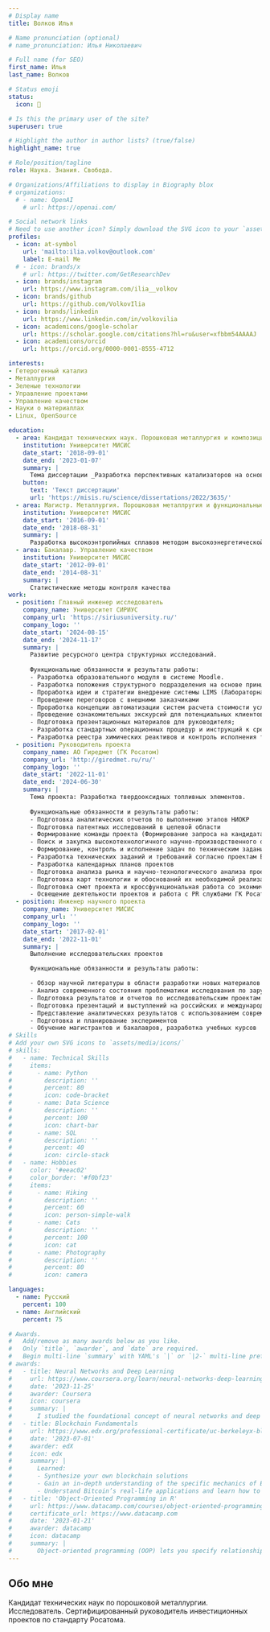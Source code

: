 ```yaml
---
# Display name
title: Волков Илья

# Name pronunciation (optional)
# name_pronunciation: Илья Николаевич

# Full name (for SEO)
first_name: Илья
last_name: Волков

# Status emoji
status:
  icon: 🐑

# Is this the primary user of the site?
superuser: true

# Highlight the author in author lists? (true/false)
highlight_name: true

# Role/position/tagline
role: Наука. Знания. Свобода.

# Organizations/Affiliations to display in Biography blox
# organizations:
  # - name: OpenAI
    # url: https://openai.com/

# Social network links
# Need to use another icon? Simply download the SVG icon to your `assets/media/icons/` folder.
profiles:
  - icon: at-symbol
    url: 'mailto:ilia.volkov@outlook.com'
    label: E-mail Me
  # - icon: brands/x
    # url: https://twitter.com/GetResearchDev
  - icon: brands/instagram
    url: https://www.instagram.com/ilia__volkov
  - icon: brands/github
    url: https://github.com/VolkovIlia
  - icon: brands/linkedin
    url: https://www.linkedin.com/in/volkovilia
  - icon: academicons/google-scholar
    url: https://scholar.google.com/citations?hl=ru&user=xfbbm54AAAAJ
  - icon: academicons/orcid
    url: https://orcid.org/0000-0001-8555-4712

interests:
- Гетерогенный катализ
- Металлургия
- Зеленые технологии
- Управление проектами
- Управление качеством
- Науки о материаллах
- Linux, OpenSource

education:
  - area: Кандидат технических наук. Порошковая металлургия и композиционные материалы
    institution: Университет МИСИС
    date_start: '2018-09-01'
    date_end: '2023-01-07'
    summary: |
      Тема диссертации _Разработка перспективных катализаторов на основе гетерогенных наноструктур нитрида бора_. Научный руководитель [Профессор Штанский Д.В.](https://misis.ru/science/community/scientists/3493/). Результаты отражены на пяти конференциях и в трех рецензируемых журналах.
    button:
      text: 'Текст диссертации'
      url: 'https://misis.ru/science/dissertations/2022/3635/'
  - area: Магистр. Металлургия. Порошковая металлругия и функциональные покрытия
    institution: Университет МИСИС
    date_start: '2016-09-01'
    date_end: '2018-08-31'
    summary: | 
      Разработка высокоэнтропийных сплавов методом высокоэнергетической механической обработки
  - area: Бакалавр. Управление качеством
    institution: Университет МИСИС
    date_start: '2012-09-01'
    date_end: '2014-08-31'
    summary: |
      Статистические методы контроля качества
work:
  - position: Главный инженер исследователь
    company_name: Университет СИРИУС
    company_url: 'https://siriusuniversity.ru/'
    company_logo: ''
    date_start: '2024-08-15'
    date_end: '2024-11-17'
    summary: |
      Развитие ресурсного центра структурных исследований.
       
      Функциональные обязанности и результаты работы:
      - Разработка образовательного модуля в системе Moodle.  
      - Разработка положения структурного подразделения на основе принципов ALCOA+ и GLP  (ГОСТ 33044-2014 Принципы надлежащей лабораторной практики) 
      - Проработка идеи и стратегии внедрение системы LIMS (Лабораторная информационноуправляющая система). Взаимодействие с IT направлением в части тестирования и оценки  пригодности LIMS. 
      - Проведение переговоров с внешними заказчиками 
      - Проработка концепции автоматизации систем расчета стоимости услуг, а так же механизма  расчета стоимости (в соответствии с Приказом Минпромторга России от 28.02.2023 N 639); 
      - Проведение ознакомительных экскурсий для потенциальных клиентов центра  (Представители Государственных научных институтов); 
      - Подготовка презентационных материалов для руководителя; 
      - Разработка стандартных операционных процедур и инструкций к средствам измерений в  соответствии с требованиями нормативно-правовых актов в области метрологии;
      - Разработка реестра химических реактивов и контроль исполнения требований в области  охраны труда; - Внедрение системы автоматизации работы с библиографическими данными и  исследованиями.
  - position: Руководитель проекта
    company_name: АО Гиредмет (ГК Росатом)
    company_url: 'http://giredmet.ru/ru/'
    company_logo: ''
    date_start: '2022-11-01'
    date_end: '2024-06-30'
    summary: |
      Тема проекта: Разработка твердооксидных топливных элементов.
      
      Функциональные обязанности и результаты работы:
      - Подготовка аналитических отчетов по выполнению этапов НИОКР 
      - Подготовка патентных исследований в целевой области 
      - Формирование команды проекта (Формирование запроса на кандидата, проведение  собеседования, включение сотрудников в работу, контроль исполнительской дисциплины) 
      - Поиск и закупка высокотехнологичного научно-производственного оборудования  (Исследовательское и технологическое оборудование для производства и характеризации  новых материалов)
      - Формирование, контроль и исполнение задач по техническим задания заказчика - Участие в переговорных процессах с соисполнителями проектов (Научноисследовательские институты) 
      - Разработка технических заданий и требований согласно проектам Единого отраслевого  перечня ГК Росатом и Министерства промышленности и торговли РФ - Подготовка, проверка и контроль исполнения по отчетным мероприятиям 
      - Разработка календарных планов проектов 
      - Подготовка анализа рынка и научно-технологического анализа проекта 
      - Подготовка карт технологии и обоснований их необходимой реализации (функциональное  моделирование IDEF0) 
      - Подготовка смет проекта и кроссфункциональная работа со эконмическими и  маркетинговыми службами, службами по безопасности, PR службами. 
      - Освещение деятельности проектов и работа с PR службами ГК Росатом
  - position: Инженер научного проекта
    company_name: Университет МИСИС
    company_url: ''
    company_logo: ''
    date_start: '2017-02-01'
    date_end: '2022-11-01'
    summary: |
      Выполнение исследовательских проектов 

      Функциональные обязанности и результаты работы:

      - Обзор научной литературы в области разработки новых материалов для  каталитических применений (и не только)
      - Анализ современного состояния проблематики исследования по зарубежным и  отечественным литературным данным
      - Подготовка результатов и отчетов по исследовательским проектам научным фондам  (РФФИ, РНФ)
      - Подготовка презентаций и выступлений на российских и международных научных  форумах
      - Представление аналитических результатов с использованием современных методов  визуализации (Matplotlib, PGFplot, Plotly)
      - Подготовка и планирование экспериментов
      - Обучение магистрантов и бакалавров, разработка учебных курсов
# Skills
# Add your own SVG icons to `assets/media/icons/`
# skills:
#   - name: Technical Skills
#     items:
#       - name: Python
#         description: ''
#         percent: 80
#         icon: code-bracket
#       - name: Data Science
#         description: ''
#         percent: 100
#         icon: chart-bar
#       - name: SQL
#         description: ''
#         percent: 40
#         icon: circle-stack
#   - name: Hobbies
#     color: '#eeac02'
#     color_border: '#f0bf23'
#     items:
#       - name: Hiking
#         description: ''
#         percent: 60
#         icon: person-simple-walk
#       - name: Cats
#         description: ''
#         percent: 100
#         icon: cat
#       - name: Photography
#         description: ''
#         percent: 80
#         icon: camera

languages:
  - name: Русский
    percent: 100
  - name: Английский
    percent: 75

# Awards.
#   Add/remove as many awards below as you like.
#   Only `title`, `awarder`, and `date` are required.
#   Begin multi-line `summary` with YAML's `|` or `|2-` multi-line prefix and indent 2 spaces below.
# awards:
#   - title: Neural Networks and Deep Learning
#     url: https://www.coursera.org/learn/neural-networks-deep-learning
#     date: '2023-11-25'
#     awarder: Coursera
#     icon: coursera
#     summary: |
#       I studied the foundational concept of neural networks and deep learning. By the end, I was familiar with the significant technological trends driving the rise of deep learning; build, train, and apply fully connected deep neural networks; implement efficient (vectorized) neural networks; identify key parameters in a neural network’s architecture; and apply deep learning to your own applications.
#   - title: Blockchain Fundamentals
#     url: https://www.edx.org/professional-certificate/uc-berkeleyx-blockchain-fundamentals
#     date: '2023-07-01'
#     awarder: edX
#     icon: edx
#     summary: |
#       Learned:
#       - Synthesize your own blockchain solutions
#       - Gain an in-depth understanding of the specific mechanics of Bitcoin
#       - Understand Bitcoin’s real-life applications and learn how to attack and destroy Bitcoin, Ethereum, smart contracts and Dapps, and alternatives to Bitcoin’s Proof-of-Work consensus algorithm
#   - title: 'Object-Oriented Programming in R'
#     url: https://www.datacamp.com/courses/object-oriented-programming-with-s3-and-r6-in-r
#     certificate_url: https://www.datacamp.com
#     date: '2023-01-21'
#     awarder: datacamp
#     icon: datacamp
#     summary: |
#       Object-oriented programming (OOP) lets you specify relationships between functions and the objects that they can act on, helping you manage complexity in your code. This is an intermediate level course, providing an introduction to OOP, using the S3 and R6 systems. S3 is a great day-to-day R programming tool that simplifies some of the functions that you write. R6 is especially useful for industry-specific analyses, working with web APIs, and building GUIs.
---
```

## Обо мне

Кандидат технических наук по порошковой металлургии. Исследователь. Сертифицированный руководитель инвестиционных проектов по стандарту Росатома. 
